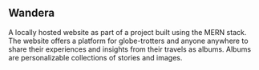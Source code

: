 ## Wandera
A locally hosted website as part of a project built using the MERN stack. The website offers a platform for globe-trotters and anyone anywhere to share their experiences and insights from their travels as albums. Albums are personalizable collections of stories and images.
